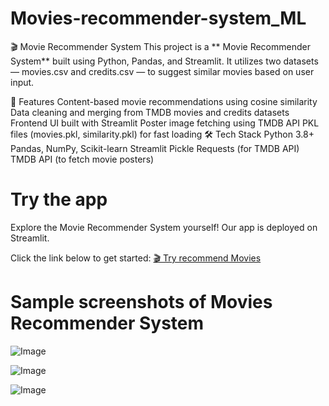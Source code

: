 # Movies-recommender-system_ML

🎬 Movie Recommender System
This project is a ** Movie Recommender System** built using Python, Pandas, and Streamlit. It utilizes two datasets — movies.csv and credits.csv — to suggest similar movies based on user input.

🚀 Features
Content-based movie recommendations using cosine similarity
Data cleaning and merging from TMDB movies and credits datasets
Frontend UI built with Streamlit
Poster image fetching using TMDB API
PKL files (movies.pkl, similarity.pkl) for fast loading
🛠️ Tech Stack
Python 3.8+
Pandas, NumPy, Scikit-learn
Streamlit
Pickle
Requests (for TMDB API)
TMDB API (to fetch movie posters)

# Try the app
Explore the Movie Recommender System yourself! Our app is deployed on Streamlit. 

Click the link below to get started: [🎬 Try recommend Movies](https://movies-recommender-system-usingml.streamlit.app/)

# Sample screenshots of Movies Recommender System

![Image](https://github.com/user-attachments/assets/38791939-9f4c-4623-b458-98a842173727)

![Image](https://github.com/user-attachments/assets/3d0614b0-7183-408c-9c7b-a61a505eeb0a)

![Image](https://github.com/user-attachments/assets/507d99c9-82d4-4127-b58c-e72420d27d8e)

